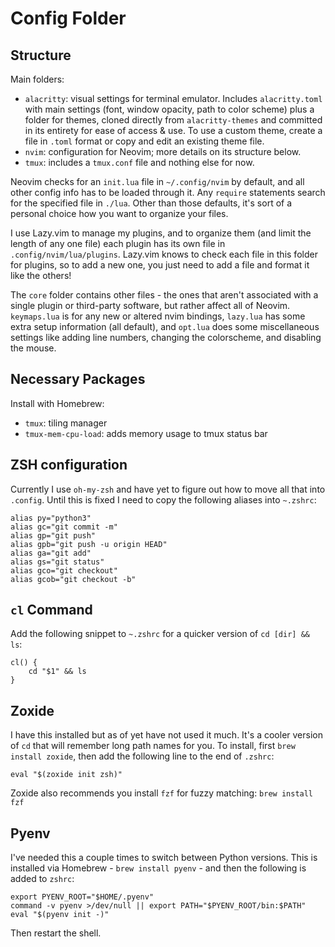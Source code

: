 # Config Folder

## Structure

Main folders:

- `alacritty`: visual settings for terminal emulator. Includes `alacritty.toml` with main settings (font, window opacity, path to color scheme) plus a folder for themes, cloned directly from `alacritty-themes` and committed in its entirety for ease of access & use. To use a custom theme, create a file in `.toml` format or copy and edit an existing theme file.
- `nvim`: configuration for Neovim; more details on its structure below.
- `tmux`: includes a `tmux.conf` file and nothing else for now.

Neovim checks for an `init.lua` file in `~/.config/nvim` by default, and all other config info has to be loaded through it. Any `require` statements search for the specified file in `./lua`. Other than those defaults, it's sort of a personal choice how you want to organize your files.

I use Lazy.vim to manage my plugins, and to organize them (and limit the length of any one file) each plugin has its own file in `.config/nvim/lua/plugins`. Lazy.vim knows to check each file in this folder for plugins, so to add a new one, you just need to add a file and format it like the others!

The `core` folder contains other files - the ones that aren't associated with a single plugin or third-party software, but rather affect all of Neovim. `keymaps.lua` is for any new or altered nvim bindings, `lazy.lua` has some extra setup information (all default), and `opt.lua` does some miscellaneous settings like adding line numbers, changing the colorscheme, and disabling the mouse.

## Necessary Packages

Install with Homebrew:

- `tmux`: tiling manager
- `tmux-mem-cpu-load`: adds memory usage to tmux status bar

## ZSH configuration

Currently I use `oh-my-zsh` and have yet to figure out how to move all that into `.config`. Until this is fixed I need to copy the following aliases into `~.zshrc`: 

```
alias py="python3"
alias gc="git commit -m"
alias gp="git push"
alias gpb="git push -u origin HEAD"
alias ga="git add"
alias gs="git status"
alias gco="git checkout"
alias gcob="git checkout -b"
```

## `cl` Command

Add the following snippet to `~.zshrc` for a quicker version of `cd [dir] && ls`:

```
cl() {
    cd "$1" && ls
}
```

## Zoxide

I have this installed but as of yet have not used it much. It's a cooler version of `cd` that will remember long path names for you. To install, first `brew install zoxide`, then add the following line to the end of `.zshrc`:

```
eval "$(zoxide init zsh)"
```

Zoxide also recommends you install `fzf` for fuzzy matching: `brew install fzf`

## Pyenv

I've needed this a couple times to switch between Python versions. This is installed via Homebrew - `brew install pyenv` - and then the following is added to `zshrc`:

```
export PYENV_ROOT="$HOME/.pyenv"
command -v pyenv >/dev/null || export PATH="$PYENV_ROOT/bin:$PATH"
eval "$(pyenv init -)"
```

Then restart the shell.
